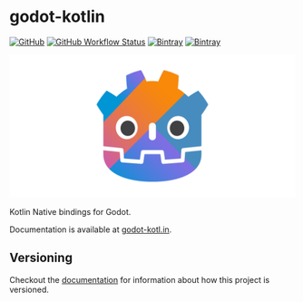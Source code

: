 # godot-kotlin
[![GitHub](https://img.shields.io/github/license/raniejade/godot-kotlin?style=flat-square)](LICENSE)
[![GitHub Workflow Status](https://img.shields.io/github/workflow/status/raniejade/godot-kotlin/CI?style=flat-square)](https://github.com/raniejade/godot-kotlin/actions?query=workflow%3ACI)
[![Bintray](https://img.shields.io/bintray/v/raniejade/godot-kotlin/godot-kotlin?label=release&style=flat-square)](https://bintray.com/raniejade/godot-kotlin/godot-kotlin/_latestVersion)
[![Bintray](https://img.shields.io/bintray/v/raniejade/godot-kotlin-dev/godot-kotlin?label=dev&style=flat-square)](https://bintray.com/raniejade/godot-kotlin-dev/godot-kotlin/_latestVersion)


![logo](docs/src/doc/assets/img/logo.png)

Kotlin Native bindings for Godot.

Documentation is available at [godot-kotl.in](https://godot-kotl.in).

## Versioning
Checkout the [documentation](https://godot-kotl.in) for information about how this project is versioned.
